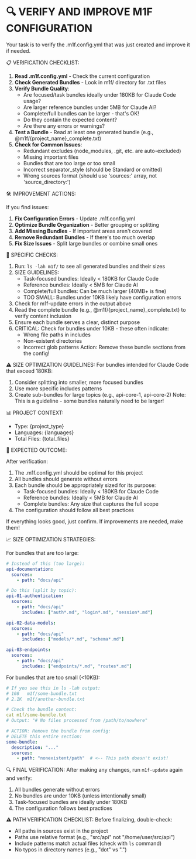 🔍 VERIFY AND IMPROVE M1F CONFIGURATION
============================================================

Your task is to verify the .m1f.config.yml that was just created and improve it if needed.

📋 VERIFICATION CHECKLIST:

1. **Read .m1f.config.yml** - Check the current configuration
2. **Check Generated Bundles** - Look in m1f/ directory for .txt files
3. **Verify Bundle Quality**:
   - Are focused/task bundles ideally under 180KB for Claude Code usage?
   - Are larger reference bundles under 5MB for Claude AI?
   - Complete/full bundles can be larger - that's OK!
   - Do they contain the expected content?
   - Are there any errors or warnings?
4. **Test a Bundle** - Read at least one generated bundle (e.g., @m1f/{project_name}_complete.txt)
5. **Check for Common Issues**:
   - Redundant excludes (node_modules, .git, etc. are auto-excluded)
   - Missing important files
   - Bundles that are too large or too small
   - Incorrect separator_style (should be Standard or omitted)
   - Wrong sources format (should use 'sources:' array, not 'source_directory:')

🛠️ IMPROVEMENT ACTIONS:

If you find issues:
1. **Fix Configuration Errors** - Update .m1f.config.yml
2. **Optimize Bundle Organization** - Better grouping or splitting
3. **Add Missing Bundles** - If important areas aren't covered
4. **Remove Redundant Bundles** - If there's too much overlap
5. **Fix Size Issues** - Split large bundles or combine small ones

📝 SPECIFIC CHECKS:

1. Run: `ls -lah m1f/` to see all generated bundles and their sizes
2. SIZE GUIDELINES: 
   - Task-focused bundles: Ideally < 180KB for Claude Code
   - Reference bundles: Ideally < 5MB for Claude AI
   - Complete/full bundles: Can be much larger (40MB+ is fine)
   - TOO SMALL: Bundles under 10KB likely have configuration errors
3. Check for m1f-update errors in the output above
4. Read the complete bundle (e.g., @m1f/{project_name}_complete.txt) to verify content inclusion
5. Ensure each bundle serves a clear, distinct purpose
6. CRITICAL: Check for bundles under 10KB - these often indicate:
   - Wrong file paths in includes
   - Non-existent directories
   - Incorrect glob patterns
   Action: Remove these bundle sections from the config!

⚠️ SIZE OPTIMIZATION GUIDELINES:
For bundles intended for Claude Code that exceed 180KB:
1. Consider splitting into smaller, more focused bundles
2. Use more specific includes patterns
3. Create sub-bundles for large topics (e.g., api-core-1, api-core-2)
Note: This is a guideline - some bundles naturally need to be larger!

📊 PROJECT CONTEXT:
- Type: {project_type}
- Languages: {languages}
- Total Files: {total_files}

🎯 EXPECTED OUTCOME:

After verification:
1. The .m1f.config.yml should be optimal for this project
2. All bundles should generate without errors
3. Each bundle should be appropriately sized for its purpose:
   - Task-focused bundles: Ideally < 180KB for Claude Code
   - Reference bundles: Ideally < 5MB for Claude AI
   - Complete bundles: Any size that captures the full scope
4. The configuration should follow all best practices

If everything looks good, just confirm. If improvements are needed, make them!

📈 SIZE OPTIMIZATION STRATEGIES:

For bundles that are too large:
```yaml
# Instead of this (too large):
api-documentation:
  sources:
    - path: "docs/api"

# Do this (split by topic):
api-01-authentication:
  sources:
    - path: "docs/api"
      includes: ["auth*.md", "login*.md", "session*.md"]

api-02-data-models:
  sources:
    - path: "docs/api"
      includes: ["models/*.md", "schema*.md"]

api-03-endpoints:
  sources:
    - path: "docs/api"
      includes: ["endpoints/*.md", "routes*.md"]
```

For bundles that are too small (<10KB):
```yaml
# If you see this in ls -lah output:
# 108   m1f/some-bundle.txt
# 2.1K  m1f/another-bundle.txt

# Check the bundle content:
cat m1f/some-bundle.txt
# Output: "# No files processed from /path/to/nowhere"

# ACTION: Remove the bundle from config:
# DELETE this entire section:
some-bundle:
  description: "..."
  sources:
    - path: "nonexistent/path"  # <-- This path doesn't exist!
```

🔍 FINAL VERIFICATION:
After making any changes, run `m1f-update` again and verify:
1. All bundles generate without errors
2. No bundles are under 10KB (unless intentionally small)
3. Task-focused bundles are ideally under 180KB
4. The configuration follows best practices

⚠️ PATH VERIFICATION CHECKLIST:
Before finalizing, double-check:
- All paths in sources exist in the project
- Paths use relative format (e.g., "src/api" not "/home/user/src/api")
- Include patterns match actual files (check with `ls` command)
- No typos in directory names (e.g., "dot" vs ".")